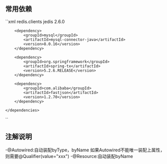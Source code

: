 ## 常用依赖
``xml
<dependencies>
        <dependency>
            <groupId>redis.clients</groupId>
            <artifactId>jedis</artifactId>
            <version>2.6.0</version>
        </dependency>

        <dependency>
            <groupId>mysql</groupId>
            <artifactId>mysql-connector-java</artifactId>
            <version>8.0.16</version>
        </dependency>

        <dependency>
            <groupId>org.springframework</groupId>
            <artifactId>spring-tx</artifactId>
            <version>5.2.6.RELEASE</version>
        </dependency>

        <dependency>
            <groupId>com.alibaba</groupId>
            <artifactId>fastjson</artifactId>
            <version>1.2.70</version>
        </dependency>

    </dependencies>
``

## 注解说明
-@Autowired:自动装配byType，byName
    如果Autowired不能唯一装配上属性，则需要@Qualifier(value="xxx")
-@Resource:自动装配byName